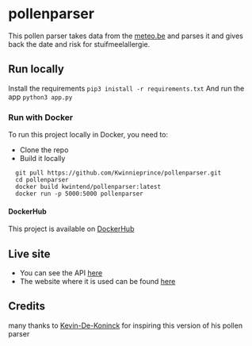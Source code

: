 # pollenparser

This pollen parser takes data from the [meteo.be](https://www.meteo.be/nl/weer/verwachtingen/stuifmeelallergie-en-hooikoorts) and parses it and gives back the date and risk for stuifmeelallergie.

## Run locally

Install the requirements
```pip3 inistall -r requirements.txt```
And run the app
```python3 app.py```

### Run with Docker

To run this project locally in Docker, you need to:
* Clone the repo
* Build it locally

```
  git pull https://github.com/Kwinnieprince/pollenparser.git
  cd pollenparser
  docker build kwintend/pollenparser:latest
  docker run -p 5000:5000 pollenparser
```

#### DockerHub

This project is available on [DockerHub](https://hub.docker.com/repository/docker/kwintend/pollenparser)

## Live site

* You can see the API [here](https://api.kwinten.me/v1/pollenparser)
* The website where it is used can be found [here](https://weg.kwinten.me)

## Credits

many thanks to [Kevin-De-Koninck](https://github.com/Kevin-De-Koninck/pollen-parser) for inspiring this version of his pollen parser
